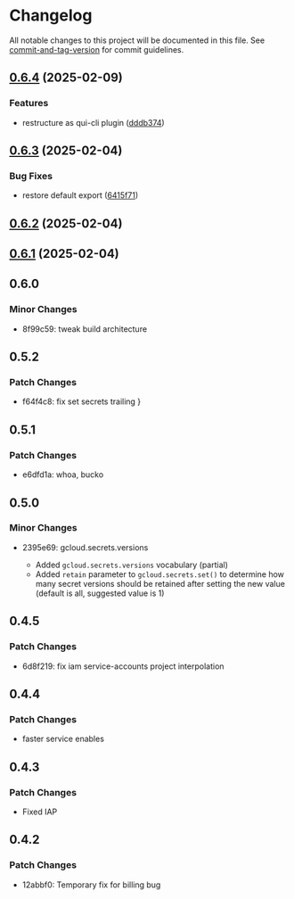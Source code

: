 # Changelog

All notable changes to this project will be documented in this file. See [commit-and-tag-version](https://github.com/absolute-version/commit-and-tag-version) for commit guidelines.

## [0.6.4](https://github.com/battis/partly-gcloudy/compare/v0.6.3...v0.6.4) (2025-02-09)


### Features

* restructure as qui-cli plugin ([dddb374](https://github.com/battis/partly-gcloudy/commit/dddb374e480dfd87d5f91650bbe7cca12d37b43e))

## [0.6.3](https://github.com/battis/partly-gcloudy/compare/v0.6.2...v0.6.3) (2025-02-04)


### Bug Fixes

* restore default export ([6415f71](https://github.com/battis/partly-gcloudy/commit/6415f718706b5dcc335382ff5bdc585b16f0a84a))

## [0.6.2](https://github.com/battis/partly-gcloudy/compare/v0.6.1...v0.6.2) (2025-02-04)

## [0.6.1](https://github.com/battis/partly-gcloudy/compare/v0.6.0...v0.6.1) (2025-02-04)

## 0.6.0

### Minor Changes

- 8f99c59: tweak build architecture

## 0.5.2

### Patch Changes

- f64f4c8: fix set secrets trailing }

## 0.5.1

### Patch Changes

- e6dfd1a: whoa, bucko

## 0.5.0

### Minor Changes

- 2395e69: gcloud.secrets.versions

  - Added `gcloud.secrets.versions` vocabulary (partial)
  - Added `retain` parameter to `gcloud.secrets.set()` to determine how many secret versions should be retained after setting the new value (default is all, suggested value is 1)

## 0.4.5

### Patch Changes

- 6d8f219: fix iam service-accounts project interpolation

## 0.4.4

### Patch Changes

- faster service enables

## 0.4.3

### Patch Changes

- Fixed IAP

## 0.4.2

### Patch Changes

- 12abbf0: Temporary fix for billing bug
